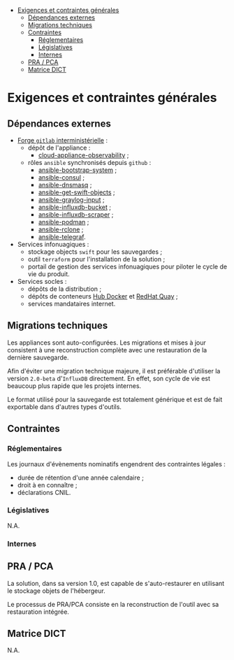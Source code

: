 -   [Exigences et contraintes
    générales](#exigences-et-contraintes-générales)
    -   [Dépendances externes](#dépendances-externes)
    -   [Migrations techniques](#migrations-techniques)
    -   [Contraintes](#contraintes)
        -   [Réglementaires](#réglementaires)
        -   [Législatives](#législatives)
        -   [Internes](#internes)
    -   [PRA / PCA](#pra-pca)
    -   [Matrice DICT](#matrice-dict)

Exigences et contraintes générales
==================================

Dépendances externes
--------------------

-   [Forge `gitlab`
    interministérielle](https://forge.dgfip.finances.rie.gouv.fr) :
    -   dépôt de l'appliance :
        -   [cloud-appliance-observability](https://forge.dgfip.finances.gouv.fr/dgfip/cloud/deploiements/cloud-appliance-observability)
            ;
    -   rôles `ansible` synchronisés depuis `github` :
        -   [ansible-bootstrap-system](https://forge.dgfip.finances.rie.gouv.fr/dgfip/cloud/ansible-roles/ansible-bootstrap-system)
            ;
        -   [ansible-consul](https://forge.dgfip.finances.rie.gouv.fr/dgfip/cloud/ansible-roles/ansible-consul)
            ;
        -   [ansible-dnsmasq](https://forge.dgfip.finances.rie.gouv.fr/dgfip/cloud/ansible-roles/ansible-dnsmasq)
            ;
        -   [ansible-get-swift-objects](https://forge.dgfip.finances.rie.gouv.fr/dgfip/cloud/ansible-roles/ansible-get-swift-objects)
            ;
        -   [ansible-graylog-input](https://forge.dgfip.finances.rie.gouv.fr/dgfip/cloud/ansible-roles/ansible-graylog-input)
            ;
        -   [ansible-influxdb-bucket](https://forge.dgfip.finances.rie.gouv.fr/dgfip/cloud/ansible-roles/ansible-influxdb-bucket)
            ;
        -   [ansible-influxdb-scraper](https://forge.dgfip.finances.rie.gouv.fr/dgfip/cloud/ansible-roles/ansible-influxdb-scraper)
            ;
        -   [ansible-podman](https://forge.dgfip.finances.rie.gouv.fr/dgfip/cloud/ansible-roles/ansible-podman)
            ;
        -   [ansible-rclone](https://forge.dgfip.finances.rie.gouv.fr/dgfip/cloud/ansible-roles/ansible-rclone)
            ;
        -   [ansible-telegraf](https://forge.dgfip.finances.rie.gouv.fr/dgfip/cloud/ansible-roles/ansible-telegraf).
-   Services infonuagiques :
    -   stockage objects `swift` pour les sauvegardes ;
    -   outil `terraform` pour l'installation de la solution ;
    -   portail de gestion des services infonuagiques pour piloter le
        cycle de vie du produit.
-   Services socles :
    -   dépôts de la distribution ;
    -   dépôts de conteneurs [Hub Docker](https://hub.docker.com) et
        [RedHat Quay](https://quay.io) ;
    -   services mandataires internet.

Migrations techniques
---------------------

Les appliances sont auto-configurées. Les migrations et mises à jour
consistent à une reconstruction complète avec une restauration de la
dernière sauvegarde.

Afin d'éviter une migration technique majeure, il est préférable
d'utiliser la version `2.0-beta` d'`InfluxDB` directement. En effet, son
cycle de vie est beaucoup plus rapide que les projets internes.

Le format utilisé pour la sauvegarde est totalement générique et est de
fait exportable dans d'autres types d'outils.

Contraintes
-----------

### Réglementaires

Les journaux d'évènements nominatifs engendrent des contraintes légales
:

-   durée de rétention d'une année calendaire ;
-   droit à en connaître ;
-   déclarations CNIL.

### Législatives

N.A.

### Internes

PRA / PCA
---------

La solution, dans sa version 1.0, est capable de s'auto-restaurer en
utilisant le stockage objets de l'hébergeur.

Le processus de PRA/PCA consiste en la reconstruction de l'outil avec sa
restauration intégrée.

Matrice DICT
------------

N.A.
